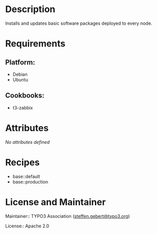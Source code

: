 # Description

Installs and updates basic software packages deployed to every node.

# Requirements

## Platform:

* Debian
* Ubuntu

## Cookbooks:

* t3-zabbix

# Attributes

*No attributes defined*

# Recipes

* base::default
* base::production

# License and Maintainer

Maintainer:: TYPO3 Association (<steffen.gebert@typo3.org>)

License:: Apache 2.0
